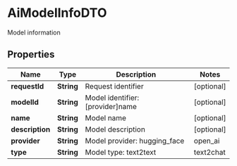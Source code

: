 

# AiModelInfoDTO

Model information

## Properties

| Name | Type | Description | Notes |
|------------ | ------------- | ------------- | -------------|
|**requestId** | **String** | Request identifier |  [optional] |
|**modelId** | **String** | Model identifier: [provider]name |  [optional] |
|**name** | **String** | Model name |  [optional] |
|**description** | **String** | Model description |  [optional] |
|**provider** | **String** | Model provider: hugging_face | open_ai | local_ai | in_process | dash_scope | unknown |  [optional] |
|**type** | **String** | Model type: text2text | text2chat | text2image | embedding | moderation |  [optional] |



